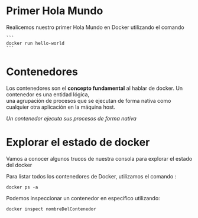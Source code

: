 # Primer Hola Mundo

Realicemos nuestro primer Hola Mundo en Docker utilizando el comando   

    ```
    docker run hello-world
    ```

# Contenedores
Los contenedores son el **concepto fundamental** al hablar de docker. Un contenedor es una entidad lógica,  
una agrupación de procesos que se ejecutan de forma nativa como cualquier otra aplicación en la máquina host.  

*Un contenedor ejecuta sus procesos de forma nativa*  

# Explorar el estado de docker

Vamos a conocer algunos trucos de nuestra consola para explorar el estado del docker  

Para listar todos los contenedores de Docker, utilizamos el comando :  
 
  ```
  docker ps -a
  ```  
  Podemos inspeccionar un contenedor en específico utilizando:  

  ```
  docker inspect nombreDelContenedor
  ```